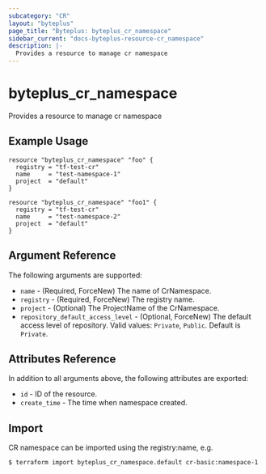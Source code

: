 ```yaml
---
subcategory: "CR"
layout: "byteplus"
page_title: "Byteplus: byteplus_cr_namespace"
sidebar_current: "docs-byteplus-resource-cr_namespace"
description: |-
  Provides a resource to manage cr namespace
---
```

# byteplus_cr_namespace
Provides a resource to manage cr namespace
## Example Usage
```hcl
resource "byteplus_cr_namespace" "foo" {
  registry = "tf-test-cr"
  name     = "test-namespace-1"
  project  = "default"
}

resource "byteplus_cr_namespace" "foo1" {
  registry = "tf-test-cr"
  name     = "test-namespace-2"
  project  = "default"
}
```
## Argument Reference
The following arguments are supported:
* `name` - (Required, ForceNew) The name of CrNamespace.
* `registry` - (Required, ForceNew) The registry name.
* `project` - (Optional) The ProjectName of the CrNamespace.
* `repository_default_access_level` - (Optional, ForceNew) The default access level of repository. Valid values: `Private`, `Public`. Default is `Private`.

## Attributes Reference
In addition to all arguments above, the following attributes are exported:
* `id` - ID of the resource.
* `create_time` - The time when namespace created.


## Import
CR namespace can be imported using the registry:name, e.g.
```
$ terraform import byteplus_cr_namespace.default cr-basic:namespace-1
```

